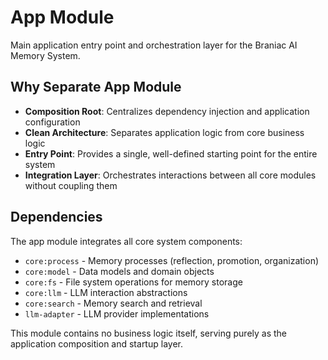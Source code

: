 # App Module

Main application entry point and orchestration layer for the Braniac AI Memory System.

## Why Separate App Module

- **Composition Root**: Centralizes dependency injection and application configuration
- **Clean Architecture**: Separates application logic from core business logic
- **Entry Point**: Provides a single, well-defined starting point for the entire system
- **Integration Layer**: Orchestrates interactions between all core modules without coupling them

## Dependencies

The app module integrates all core system components:
- `core:process` - Memory processes (reflection, promotion, organization)
- `core:model` - Data models and domain objects
- `core:fs` - File system operations for memory storage
- `core:llm` - LLM interaction abstractions
- `core:search` - Memory search and retrieval
- `llm-adapter` - LLM provider implementations

This module contains no business logic itself, serving purely as the application composition and startup layer.